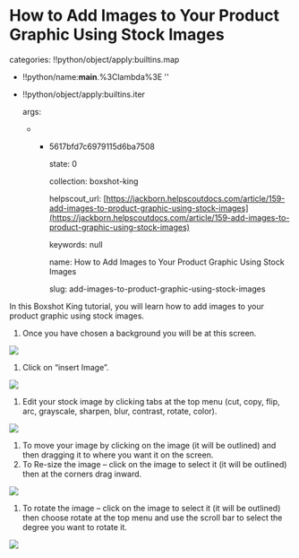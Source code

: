 # How to Add Images to Your Product Graphic Using Stock Images

categories: !!python/object/apply:builtins.map

* !!python/name:**main**.%3Clambda%3E ''
* !!python/object/apply:builtins.iter

  args:

  * * 5617bfd7c6979115d6ba7508

      state: 0

      collection: boxshot-king

      helpscout\_url: [https://jackborn.helpscoutdocs.com/article/159-add-images-to-product-graphic-using-stock-images](https://jackborn.helpscoutdocs.com/article/159-add-images-to-product-graphic-using-stock-images)

      keywords: null

      name: How to Add Images to Your Product Graphic Using Stock Images

      slug: add-images-to-product-graphic-using-stock-images

In this Boxshot King tutorial, you will learn how to add images to your product graphic using stock images.

1. Once you have chosen a background you will be at this screen.   

![](http://www.boxshotking.com/wdp/wp-content/uploads/2015/01/t_screenshot-%20ecovers.boxshotking.com-2014-11-10-09-00-23.png)

1. Click on “insert Image”.   

![](http://www.boxshotking.com/wdp/wp-content/uploads/2015/01/t_bsk-image.png)

1. Edit your stock image by clicking tabs at the top menu \(cut, copy, flip, arc, grayscale, sharpen, blur, contrast, rotate, color\).   

![](http://www.boxshotking.com/wdp/wp-content/uploads/2015/01/t_bsk-%20image3.png)

1. To move your image by clicking on the image \(it will be outlined\) and then dragging it to where you want it on the screen. 
2. To Re-size the image – click on the image to select it \(it will be outlined\) then at the corners drag inward.   

![](http://www.boxshotking.com/wdp/wp-content/uploads/2015/01/t_bsk-%20image5.png)

1. To rotate the image – click on the image to select it \(it will be outlined\) then choose rotate at the top menu and use the scroll bar to select the degree you want to rotate it.   

![](http://www.boxshotking.com/wdp/wp-content/uploads/2015/01/t_bsk-%20image4.png)

